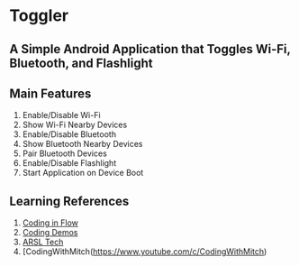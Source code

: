 # Toggler
## A Simple Android Application that Toggles Wi-Fi, Bluetooth, and Flashlight

## Main Features
1. Enable/Disable Wi-Fi
2. Show Wi-Fi Nearby Devices
2. Enable/Disable Bluetooth
3. Show Bluetooth Nearby Devices
4. Pair Bluetooth Devices
5. Enable/Disable Flashlight
6. Start Application on Device Boot

## Learning References
1. [Coding in Flow](https://www.youtube.com/c/CodinginFlow)
2. [Coding Demos](https://www.youtube.com/c/CodingDemos)
3. [ARSL Tech](https://www.youtube.com/c/ARSLTech)
4. [CodingWithMitch(https://www.youtube.com/c/CodingWithMitch)
